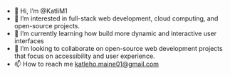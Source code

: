 - 👋 Hi, I’m @KatliM1
- 👀 I’m interested in full-stack web development, cloud computing, and open-source projects.
- 🌱 I’m currently learning how build more dynamic and interactive user interfaces
- 💞️ I’m looking to collaborate on open-source web development projects that focus on accessibility and user experience.
- 📫 How to reach me katleho.maine01@gmail.com

<!---
KatliM1/KatliM1 is a ✨ special ✨ repository because its `README.md` (this file) appears on your GitHub profile.
You can click the Preview link to take a look at your changes.
--->
